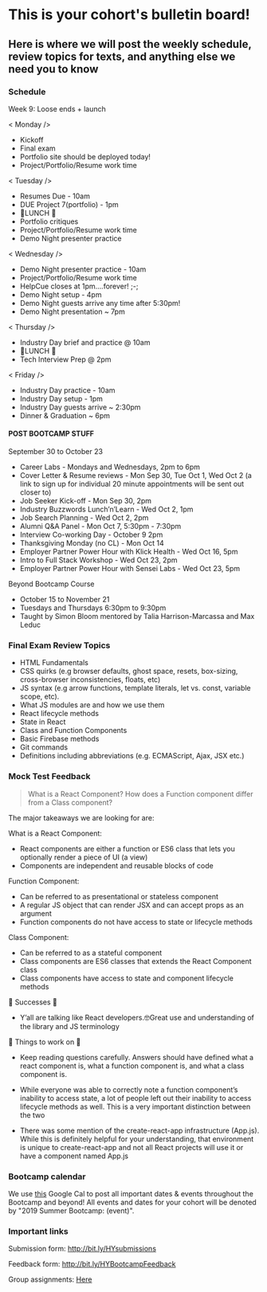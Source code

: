 # This is your cohort's bulletin board! 
## Here is where we will post the weekly schedule, review topics for texts, and anything else we need you to know

### Schedule
Week 9: Loose ends + launch

< Monday />
* Kickoff
* Final exam
* Portfolio site should be deployed today!
* Project/Portfolio/Resume work time

< Tuesday />
* Resumes Due - 10am
* DUE Project 7(portfolio) - 1pm
* 🍴LUNCH 🍴
* Portfolio critiques
* Project/Portfolio/Resume work time
* Demo Night presenter practice 

< Wednesday />
* Demo Night presenter practice - 10am
* Project/Portfolio/Resume work time
* HelpCue closes at 1pm….forever! ;-;
* Demo Night setup - 4pm
* Demo Night guests arrive any time after 5:30pm!
* Demo Night presentation ~ 7pm

< Thursday />
* Industry Day brief and practice @ 10am
* 🍴LUNCH 🍴
* Tech Interview Prep @ 2pm

< Friday />
* Industry Day practice - 10am
* Industry Day setup - 1pm
* Industry Day guests arrive ~ 2:30pm
* Dinner & Graduation ~ 6pm


#### POST BOOTCAMP STUFF
September 30 to October 23
* Career Labs - Mondays and Wednesdays, 2pm to 6pm
* Cover Letter & Resume reviews - Mon Sep 30, Tue Oct 1, Wed Oct 2 (a link to sign up for individual 20 minute appointments will be sent out closer to)	
* Job Seeker Kick-off - Mon Sep 30, 2pm
* Industry Buzzwords Lunch’n’Learn - Wed Oct 2, 1pm
* Job Search Planning - Wed Oct 2, 2pm
* Alumni Q&A Panel - Mon Oct 7, 5:30pm - 7:30pm
* Interview Co-working Day - October 9 2pm 
* Thanksgiving Monday (no CL) - Mon Oct 14
* Employer Partner Power Hour with Klick Health - Wed Oct 16, 5pm
* Intro to Full Stack Workshop - Wed Oct 23, 2pm
* Employer Partner Power Hour with Sensei Labs - Wed Oct 23, 5pm

Beyond Bootcamp Course
* October 15 to November 21
* Tuesdays and Thursdays 6:30pm to 9:30pm
* Taught by Simon Bloom mentored by Talia Harrison-Marcassa and Max Leduc


### Final Exam Review Topics
* HTML Fundamentals
* CSS quirks (e.g browser defaults, ghost space, resets, box-sizing, cross-browser inconsistencies, floats, etc)
* JS syntax (e.g arrow functions, template literals, let vs. const, variable scope, etc).
* What JS modules are and how we use them
* React lifecycle methods
* State in React
* Class and Function Components
* Basic Firebase methods
* Git commands
* Definitions including abbreviations (e.g. ECMAScript, Ajax, JSX etc.)



### Mock Test Feedback
> What is a React Component? How does a Function component differ from a Class component?

The major takeaways we are looking for are:

What is a React Component:
* React components are either a function or ES6 class that lets you optionally render a piece of UI (a view)
* Components are independent and reusable blocks of code

Function Component:
* Can be referred to as presentational or stateless component
* A regular JS object that can render JSX and can accept props as an argument
* Function components do not have access to state or lifecycle methods

Class Component:
* Can be referred to as a stateful component
* Class components are ES6 classes that extends the React Component class
* Class components have access to state and component lifecycle methods


🎉 Successes 🎉
* Y’all are talking like React developers.🤓Great use and understanding of the library and JS terminology

🔨 Things to work on 🔨
* Keep reading questions carefully. Answers should have defined what a react component is, what a function component is, and what a class component is.


* While everyone was able to correctly note a function component’s inability to access state, a lot of people left out their inability to access lifecycle methods as well. This is a very important distinction between the two


* There was some mention of the create-react-app infrastructure (App.js). While this is definitely helpful for your understanding, that environment is unique to create-react-app and not all React projects will use it or have a component named App.js



### Bootcamp calendar
We use [this](https://calendar.google.com/calendar/embed?src=hackeryou.com_ckj6930nr6kraakaisos09cccs%40group.calendar.google.com&ctz=America%2FToronto) Google Cal to post all important dates & events throughout the Bootcamp and beyond! All events and dates for your cohort will be denoted by "2019 Summer Bootcamp: (event)".

### Important links
Submission form: http://bit.ly/HYsubmissions

Feedback form: http://bit.ly/HYBootcampFeedback

Group assignments: [Here](https://docs.google.com/spreadsheets/d/126VVJAOeyEXjZrk_RDj7GUg0qqoAB5oNwJbYGhclymo/edit#gid=624584399)


